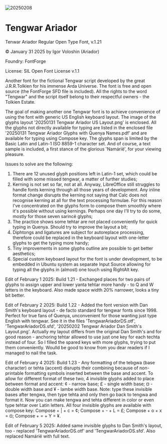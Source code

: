 ![20250208](https://github.com/user-attachments/assets/c758e415-86b6-4b46-acb2-41acba715962)


# Tengwar Ariador
Tenwar Ariador Regular Open Type Font, v.1.21

© January 31 2025 by Igor Voloshin (Ariador)

Foundry: FontForge

License: SIL Open Font License v.1.1

Another font for the fictional Tengwar script developed by the great J.R.R.Tolkien for his immense Arda Universe. The font is free and open source (the FontForge SFD file is included). All the rights to the word "Tengwar" and the script itself belong to their respectful owners - the Tolkien Estate.

The goal of making another one Tengwar font is to achieve convenience of using the font with generic US English keyboard layout. The image of the glyphs layout '20250131 Tengwar Ariador US Layout.png' is enclosed. All the glyphs not directly available for typing are listed in the enclosed file '20250131 Tengwar Ariador Glyphs with Quenya Names.pdf' and are available for typing using Compose key. The glyphs span is limited by the Basic Latin and Latin-1 ISO 8859-1 character set. And of course, a text sample is included, a first stance of the glorious 'Namárië', for your viewing pleasure.

Issues to solve are the following:
  1. There are 12 unused glyph positions left in Latin-1 set, which could be filled with some missed tengwar, a matter of further studies;
  2. Kerning is not set so far, not at all. Anyway, LibreOffice still struggles to handle fonts kerning through all those years of development.
     Any inline format change disrupts the kerning not saying that Calc does not recognise kerning at all for the text processing formulae. For this reason I've concentrated on the glyphs form to compose them smoothly where it's possible without using kernings. Perhaps one day I'll try to do some, mostly for those seven sarincë glyphs;
  4. The practice shows some tehtar are not placed conveniently for quick typing in Quenya. Should try to improve the layout a bit;
  5. Diphtongs and ligatures are subject for autoreplace processing, therefore could be replaced in the keyboard layout with one-letter glyphs to get the typing more handy;
  6. Tiny improvements in some glyphs outline are possible to get better aesthetics;
  7. Special custom keyboard layout for the font is under development, to be embedded in Ubuntu system as separate Input Source allowing for typing all the glyphs in (almost) one touch using RightAlt key.

Edit of February 1 2025: Build 1.21 - Exchanged places for two pairs of glyphs to assign upper and lower yanta tehtar more handy - to Q and W letters in the keyboard. Also made space width 20% narrower, looks a tiny bit better.

Edit of February 2 2025: Build 1.22 - Added the font version with Dan Smith's keyboard layout - de facto standard for tengwar fonts since 1998. Perfect for true fans of Quenya, unconvenient for those wanting just type English with tengwar. See it in the files 'TengwarAriadorDS.otf', 'TengwarAriadorDS.sfd', '20250202 Tengwar Ariador Dan Smith's Layout.png'. Actually my layout differs from the original Dan Smith's and for good reason - anchoring tehtar allowed to use just one key for each techta instead of four. So I filled the spared keys with more glyphs, trying to put them conveniently. Woulld be good to know from you dear readers if I managed to nail the task.

Edit of February 4 2025: Build 1.23 - Any formatting of the tebgwa (base character) or tehta (accent) disrupts their combining because of non-printable formatting symbols inserted between the base and accent. To allow for different format of these two, 4 invisible glyphs added to place between format and accent: ¢ - narrow base; £ - single width base; ¤ - double width base and ¥ - lambe width base. Note: type these invisible bases after tengwa, then type tehta and only then go back to tengwa and format it. Now you can make tengwa and tehta different in color or even type tehtar over Latin letters. All four invisible glyphs are available with compose key: Compose + | + c = ¢; Compose + - + L = £; Compose + o + x = ¤; Compose + = + Y = ¥.

Edit of February 5 2025: Added same invisible glyphs to Dan Smith's layout, too - replaced 'TengwarAriadorDS.otf' and 'TengwarAriadorDS.sfd'. Also replaced Namárië with full text.
